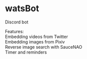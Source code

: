 # watsBot
Discord bot


Features:  
Embedding videos from Twitter  
Embedding images from Pixiv  
Reverse image search with SauceNAO  
Timer and reminders  
